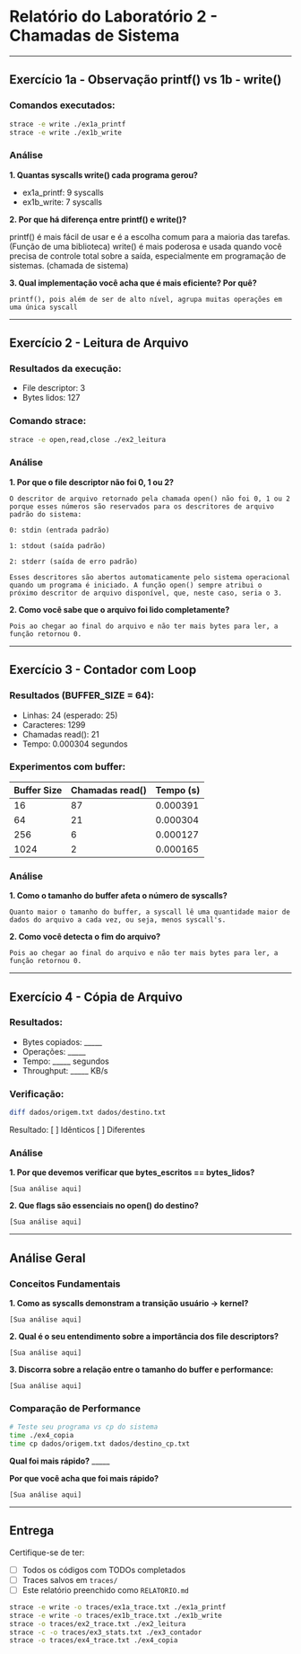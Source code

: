 # Relatório do Laboratório 2 - Chamadas de Sistema

---

## Exercício 1a - Observação printf() vs 1b - write()

### Comandos executados:
```bash
strace -e write ./ex1a_printf
strace -e write ./ex1b_write
```

### Análise

**1. Quantas syscalls write() cada programa gerou?**
- ex1a_printf: 9 syscalls
- ex1b_write: 7 syscalls

**2. Por que há diferença entre printf() e write()?**

printf() é mais fácil de usar e é a escolha comum para a maioria das tarefas. (Função de uma biblioteca)
write() é mais poderosa e usada quando você precisa de controle total sobre a saída, especialmente em programação de sistemas. (chamada de sistema)


**3. Qual implementação você acha que é mais eficiente? Por quê?**

```
printf(), pois além de ser de alto nível, agrupa muitas operações em uma única syscall
```

---

## Exercício 2 - Leitura de Arquivo

### Resultados da execução:
- File descriptor: 3
- Bytes lidos: 127

### Comando strace:
```bash
strace -e open,read,close ./ex2_leitura
```

### Análise

**1. Por que o file descriptor não foi 0, 1 ou 2?**

```
O descritor de arquivo retornado pela chamada open() não foi 0, 1 ou 2 porque esses números são reservados para os descritores de arquivo padrão do sistema:

0: stdin (entrada padrão)

1: stdout (saída padrão)

2: stderr (saída de erro padrão)

Esses descritores são abertos automaticamente pelo sistema operacional quando um programa é iniciado. A função open() sempre atribui o próximo descritor de arquivo disponível, que, neste caso, seria o 3.
```

**2. Como você sabe que o arquivo foi lido completamente?**

```
Pois ao chegar ao final do arquivo e não ter mais bytes para ler, a função retornou 0.
```

---

## Exercício 3 - Contador com Loop

### Resultados (BUFFER_SIZE = 64):
- Linhas: 24 (esperado: 25)
- Caracteres: 1299
- Chamadas read(): 21
- Tempo: 0.000304 segundos

### Experimentos com buffer:

| Buffer Size | Chamadas read() | Tempo (s) |
|-------------|-----------------|-----------|
| 16          |       87        | 0.000391  |
| 64          |       21        | 0.000304  |
| 256         |        6        | 0.000127  |
| 1024        |        2        | 0.000165  |

### Análise

**1. Como o tamanho do buffer afeta o número de syscalls?**

```
Quanto maior o tamanho do buffer, a syscall lê uma quantidade maior de dados do arquivo a cada vez, ou seja, menos syscall's.
```

**2. Como você detecta o fim do arquivo?**

```
Pois ao chegar ao final do arquivo e não ter mais bytes para ler, a função retornou 0.
```

---

## Exercício 4 - Cópia de Arquivo

### Resultados:
- Bytes copiados: _____
- Operações: _____
- Tempo: _____ segundos
- Throughput: _____ KB/s

### Verificação:
```bash
diff dados/origem.txt dados/destino.txt
```
Resultado: [ ] Idênticos [ ] Diferentes

### Análise

**1. Por que devemos verificar que bytes_escritos == bytes_lidos?**

```
[Sua análise aqui]
```

**2. Que flags são essenciais no open() do destino?**

```
[Sua análise aqui]
```

---

## Análise Geral

### Conceitos Fundamentais

**1. Como as syscalls demonstram a transição usuário → kernel?**

```
[Sua análise aqui]
```

**2. Qual é o seu entendimento sobre a importância dos file descriptors?**

```
[Sua análise aqui]
```

**3. Discorra sobre a relação entre o tamanho do buffer e performance:**

```
[Sua análise aqui]
```

### Comparação de Performance

```bash
# Teste seu programa vs cp do sistema
time ./ex4_copia
time cp dados/origem.txt dados/destino_cp.txt
```

**Qual foi mais rápido?** _____

**Por que você acha que foi mais rápido?**

```
[Sua análise aqui]
```

---

## Entrega

Certifique-se de ter:
- [ ] Todos os códigos com TODOs completados
- [ ] Traces salvos em `traces/`
- [ ] Este relatório preenchido como `RELATORIO.md`

```bash
strace -e write -o traces/ex1a_trace.txt ./ex1a_printf
strace -e write -o traces/ex1b_trace.txt ./ex1b_write
strace -o traces/ex2_trace.txt ./ex2_leitura
strace -c -o traces/ex3_stats.txt ./ex3_contador
strace -o traces/ex4_trace.txt ./ex4_copia
```